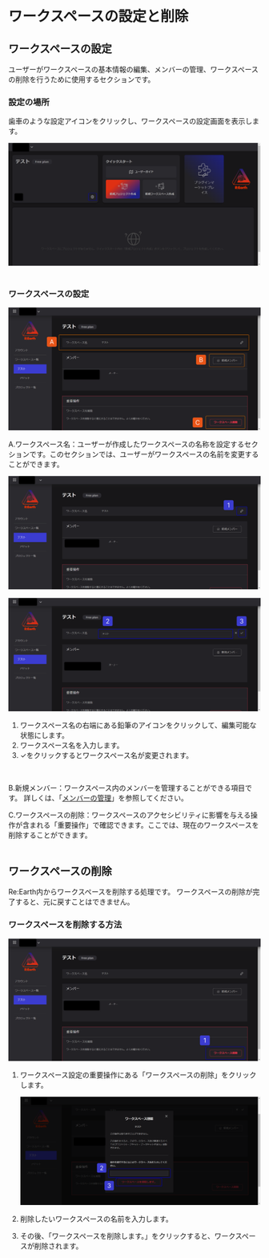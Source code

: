 # ワークスペースの設定と削除

## ワークスペースの設定

ユーザーがワークスペースの基本情報の編集、メンバーの管理、ワークスペースの削除を行うために使用するセクションです。

### 設定の場所

歯車のような設定アイコンをクリックし、ワークスペースの設定画面を表示します。

![2023-05-18_23h12_00.png](%E3%83%AF%E3%83%BC%E3%82%AF%E3%82%B9%E3%83%98%E3%82%9A%E3%83%BC%E3%82%B9%E3%81%AE%E8%A8%AD%E5%AE%9A%E3%81%A8%E5%89%8A%E9%99%A4%20c94357b18989483ea7984596bfd8df82/2023-05-18_23h12_00.png)
<br>
<br>

### ワークスペースの設定

![Group 103.png](%E3%83%AF%E3%83%BC%E3%82%AF%E3%82%B9%E3%83%98%E3%82%9A%E3%83%BC%E3%82%B9%E3%81%AE%E8%A8%AD%E5%AE%9A%E3%81%A8%E5%89%8A%E9%99%A4%20c94357b18989483ea7984596bfd8df82/Group_103.png)

A.ワークスペース名：ユーザーが作成したワークスペースの名称を設定するセクションです。このセクションでは、ユーザーがワークスペースの名前を変更することができます。

![Group 104 (1).png](%E3%83%AF%E3%83%BC%E3%82%AF%E3%82%B9%E3%83%98%E3%82%9A%E3%83%BC%E3%82%B9%E3%81%AE%E8%A8%AD%E5%AE%9A%E3%81%A8%E5%89%8A%E9%99%A4%20c94357b18989483ea7984596bfd8df82/Group_104_(1).png)

![Group 105.png](%E3%83%AF%E3%83%BC%E3%82%AF%E3%82%B9%E3%83%98%E3%82%9A%E3%83%BC%E3%82%B9%E3%81%AE%E8%A8%AD%E5%AE%9A%E3%81%A8%E5%89%8A%E9%99%A4%20c94357b18989483ea7984596bfd8df82/Group_105.png)

1. ワークスペース名の右端にある鉛筆のアイコンをクリックして、編集可能な状態にします。
2. ワークスペース名を入力します。
3. ✓をクリックするとワークスペース名が変更されます。
<br>

B.新規メンバー：ワークスペース内のメンバーを管理することができる項目です。
詳しくは、「[メンバーの管理](https://github.com/CS-eukarya/User-Manual-Japanese-/blob/%E3%83%AF%E3%83%BC%E3%82%AF%E3%82%B9%E3%83%9A%E3%83%BC%E3%82%B9%E6%A8%A9%E9%99%90%E8%BF%BD%E5%8A%A0/%E3%83%A1%E3%83%B3%E3%83%90%E3%83%BC%E3%81%AE%E7%AE%A1%E7%90%86.md)」を参照してください。

C.ワークスペースの削除：ワークスペースのアクセシビリティに影響を与える操作が含まれる「重要操作」で確認できます。ここでは、現在のワークスペースを削除することができます。
<br>
<br>

## ワークスペースの削除

Re:Earth内からワークスペースを削除する処理です。
ワークスペースの削除が完了すると、元に戻すことはできません。

### ワークスペースを削除する方法

![Group 106.png](%E3%83%AF%E3%83%BC%E3%82%AF%E3%82%B9%E3%83%98%E3%82%9A%E3%83%BC%E3%82%B9%E3%81%AE%E8%A8%AD%E5%AE%9A%E3%81%A8%E5%89%8A%E9%99%A4%20c94357b18989483ea7984596bfd8df82/Group_106.png)

1. ワークスペース設定の重要操作にある「ワークスペースの削除」をクリックします。
    
    ![Group 107.png](%E3%83%AF%E3%83%BC%E3%82%AF%E3%82%B9%E3%83%98%E3%82%9A%E3%83%BC%E3%82%B9%E3%81%AE%E8%A8%AD%E5%AE%9A%E3%81%A8%E5%89%8A%E9%99%A4%20c94357b18989483ea7984596bfd8df82/Group_107.png)
    
2. 削除したいワークスペースの名前を入力します。
3. その後、「ワークスペースを削除します。」をクリックすると、ワークスペースが削除されます。
    
